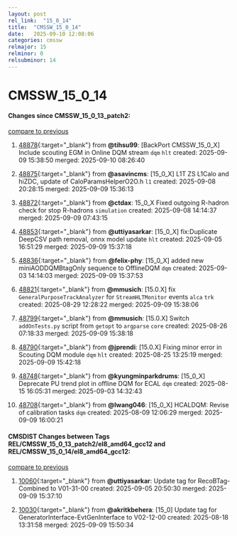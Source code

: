 ```yaml
---
layout: post
rel_link:  "15_0_14"
title:  "CMSSW_15_0_14"
date:   2025-09-10 12:08:06
categories: cmssw
relmajor: 15
relminor: 0
relsubminor: 14
---
```


# CMSSW_15_0_14
#### Changes since CMSSW_15_0_13_patch2:
[compare to previous](https://github.com/cms-sw/cmssw/compare/CMSSW_15_0_13_patch2...CMSSW_15_0_14)



1. [48878](http://github.com/cms-sw/cmssw/pull/48878){:target="_blank"}  from **@tihsu99**: [BackPort CMSSW_15_0_X] Include scouting EGM in Online DQM stream  `dqm` `hlt` created: 2025-09-09 15:38:50 merged: 2025-09-10 08:26:40

2. [48875](http://github.com/cms-sw/cmssw/pull/48875){:target="_blank"}  from **@asavincms**: [15_0_X] L1T ZS L1Calo and hiZDC, update of CaloParamsHelperO2O.h `l1` created: 2025-09-08 20:28:15 merged: 2025-09-09 15:36:13

3. [48872](http://github.com/cms-sw/cmssw/pull/48872){:target="_blank"}  from **@ctdax**: 15_0_X Fixed outgoing R-hadron check for stop R-hadrons `simulation` created: 2025-09-08 14:14:37 merged: 2025-09-09 07:43:15

4. [48853](http://github.com/cms-sw/cmssw/pull/48853){:target="_blank"}  from **@uttiyasarkar**: [15_0_X] fix:Duplicate DeepCSV path removal, onnx model update `hlt` created: 2025-09-05 16:51:29 merged: 2025-09-09 15:37:18

5. [48836](http://github.com/cms-sw/cmssw/pull/48836){:target="_blank"}  from **@felix-phy**: [15_0_X] added new miniAODDQMBtagOnly sequence to OfflineDQM  `dqm` created: 2025-09-03 14:14:03 merged: 2025-09-09 15:37:53

6. [48821](http://github.com/cms-sw/cmssw/pull/48821){:target="_blank"}  from **@mmusich**: [15.0.X] fix `GeneralPurposeTrackAnalyzer` for `StreamHLTMonitor` events `alca` `trk` created: 2025-08-29 12:28:22 merged: 2025-09-09 15:38:06

7. [48799](http://github.com/cms-sw/cmssw/pull/48799){:target="_blank"}  from **@mmusich**: [15.0.X] Switch `addOnTests.py` script from `getopt` to `argparse` `core` created: 2025-08-26 07:18:33 merged: 2025-09-09 15:38:18

8. [48790](http://github.com/cms-sw/cmssw/pull/48790){:target="_blank"}  from **@jprendi**: [15.0.X] Fixing minor error in Scouting DQM module `dqm` `hlt` created: 2025-08-25 13:25:19 merged: 2025-09-09 15:42:18

9. [48748](http://github.com/cms-sw/cmssw/pull/48748){:target="_blank"}  from **@kyungminparkdrums**: [15_0_X] Deprecate PU trend plot in offline DQM for ECAL `dqm` created: 2025-08-15 16:05:31 merged: 2025-09-03 14:32:43

10. [48708](http://github.com/cms-sw/cmssw/pull/48708){:target="_blank"}  from **@lwang046**: [15_0_X] HCALDQM: Revise of calibration tasks `dqm` created: 2025-08-09 12:06:29 merged: 2025-09-09 16:00:21

#### CMSDIST Changes between Tags REL/CMSSW_15_0_13_patch2/el8_amd64_gcc12 and REL/CMSSW_15_0_14/el8_amd64_gcc12:
[compare to previous](https://github.com/cms-sw/cmsdist/compare/REL/CMSSW_15_0_13_patch2/el8_amd64_gcc12...REL/CMSSW_15_0_14/el8_amd64_gcc12)



1. [10060](http://github.com/cms-sw/cmsdist/pull/10060){:target="_blank"}  from **@uttiyasarkar**: Update tag for RecoBTag-Combined to V01-31-00 created: 2025-09-05 20:50:30 merged: 2025-09-09 15:37:10

2. [10030](http://github.com/cms-sw/cmsdist/pull/10030){:target="_blank"}  from **@akritkbehera**: [15_0] Update tag for GeneratorInterface-EvtGenInterface to V02-12-00 created: 2025-08-18 13:31:58 merged: 2025-09-09 15:50:34
